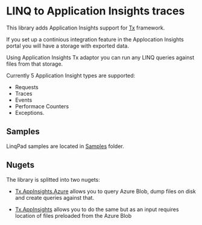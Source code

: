 # LINQ to Application Insights traces

This library adds Application Insights support for [Tx](http://tx.codeplex.com/) framework.

If you set up a continious integration feature in the Applocation Insights portal you will have a storage with exported data.

Using Application Insights Tx adaptor you can run any LINQ queries against files from that storage.

Currently 5 Application Insight types are supported:

* Requests
* Traces
* Events
* Performace Counters
* Exceptions.

## Samples

LinqPad samples are located in [Samples](./Samples/) folder.

## Nugets

The library is splitted into two nugets:

- [Tx.AppInsights.Azure](http://www.nuget.org/packages/Tx.AppInsights.Azure/) allows you to query Azure Blob, dump files on disk and create queries against that. 

- [Tx.AppInsights](http://www.nuget.org/packages/Tx.AppInsights/) allows you to do the same but as an input requires location of files preloaded from the Azure Blob
